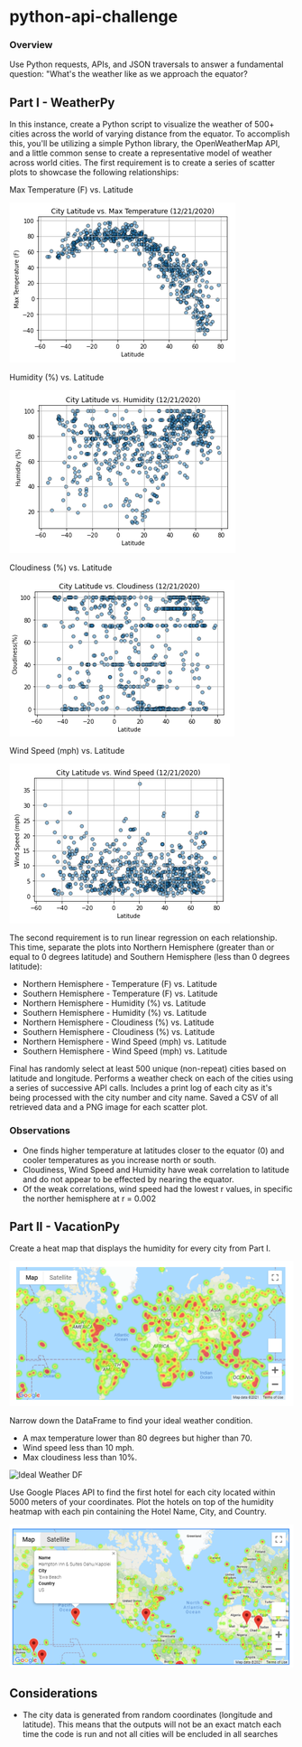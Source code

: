 # python-api-challenge

### Overview
Use Python requests, APIs, and JSON traversals to answer a fundamental question: "What's the weather like as we approach the equator?
 
## Part I - WeatherPy 
 
In this instance, create a Python script to visualize the weather of 500+ cities across the world of varying distance from the equator. To accomplish this, you'll be utilizing a simple Python library, the OpenWeatherMap API, and a little common sense to create a representative model of weather across world cities.
The first requirement is to create a series of scatter plots to showcase the following relationships:

Max Temperature (F) vs. Latitude

![Temperature (F) vs. Latitude](./img/latitude_vs_maxtemp.png)

Humidity (%) vs. Latitude

![Humidity (%) vs. Latitude](./img/latitude_vs_humidity.png)

Cloudiness (%) vs. Latitude

![Cloudiness (%) vs. Latitude](./img/latitude_vs_cloudiness.png)

Wind Speed (mph) vs. Latitude

![Wind Speed (%) vs. Latitude](./img/latitude_vs_windspeed.png)
 
 
The second requirement is to run linear regression on each relationship. This time, separate the plots into Northern Hemisphere (greater than or equal to 0 degrees latitude) and Southern Hemisphere (less than 0 degrees latitude):

* Northern Hemisphere - Temperature (F) vs. Latitude
* Southern Hemisphere - Temperature (F) vs. Latitude
* Northern Hemisphere - Humidity (%) vs. Latitude
* Southern Hemisphere - Humidity (%) vs. Latitude
* Northern Hemisphere - Cloudiness (%) vs. Latitude
* Southern Hemisphere - Cloudiness (%) vs. Latitude
* Northern Hemisphere - Wind Speed (mph) vs. Latitude
* Southern Hemisphere - Wind Speed (mph) vs. Latitude

Final has randomly select at least 500 unique (non-repeat) cities based on latitude and longitude. Performs a weather check on each of the cities using a series of successive API calls. Includes a print log of each city as it's being processed with the city number and city name. Saved a CSV of all retrieved data and a PNG image for each scatter plot.

### Observations
  * One finds higher temperature at latitudes closer to the equator (0) and cooler temperatures as you increase north or south.
  * Cloudiness, Wind Speed and Humidity have weak correlation to latitude and do not appear to be effected by nearing the equator.
  * Of the weak correlations, wind speed had the lowest r values, in specific the norther hemisphere at r = 0.002
  
  
## Part II - VacationPy 

Create a heat map that displays the humidity for every city from Part I.

![All Priot City Humidity](./img/humidity_map.png)

Narrow down the DataFrame to find your ideal weather condition. 
  * A max temperature lower than 80 degrees but higher than 70.
  * Wind speed less than 10 mph.
  * Max cloudiness less than 10%.
 
![Ideal Weather DF](./img/ideal_weather.pmn)


Use Google Places API to find the first hotel for each city located within 5000 meters of your coordinates.
Plot the hotels on top of the humidity heatmap with each pin containing the Hotel Name, City, and Country.

![Desired Hotels Map](./img/desired_hotel_map.png)

## Considerations

  * The city data is generated from random coordinates (longitude and latitude). This means that the outputs will not be an exact match each time the code is run and not all cities will be encluded in all searches
